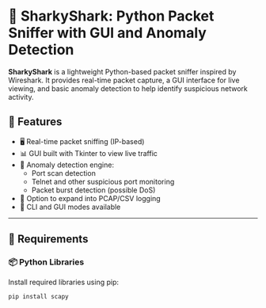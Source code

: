# 🦈 SharkyShark: Python Packet Sniffer with GUI and Anomaly Detection

**SharkyShark** is a lightweight Python-based packet sniffer inspired by Wireshark. It provides real-time packet capture, a GUI interface for live viewing, and basic anomaly detection to help identify suspicious network activity.

## 🚀 Features

- 🖥 Real-time packet sniffing (IP-based)
- 📊 GUI built with Tkinter to view live traffic
- 🧠 Anomaly detection engine:
  - Port scan detection
  - Telnet and other suspicious port monitoring
  - Packet burst detection (possible DoS)
- 💾 Option to expand into PCAP/CSV logging
- 🎯 CLI and GUI modes available

---


## 🧰 Requirements

### 📦 Python Libraries

Install required libraries using pip:

```bash
pip install scapy
